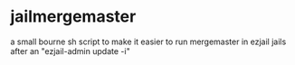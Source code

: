 # jailmergemaster
a small bourne sh script to make it easier to run mergemaster in ezjail jails after an "ezjail-admin update -i"
